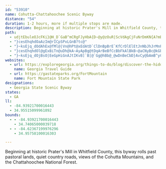 ```yaml
---
id: "53910"
name: Cohutta-Chattahoochee Scenic Byway
distance: "54"
duration: 1-2 hours, more if multiple stops are made.
description: Beginning at historic Prater's Mill in Whitfield County, this byway rolls past pastoral lands, quiet country roads, views of the Cohutta Mountains, and the Chattahoochee National Forest.
path:
  - udjtEbuleOJcFKi}@H_D`GaB^mCRgFJyHbA{D~@y@zOuR|ScVdAgCjFuNrDmKN{A?mB@u}@VyVT]^QdHJtAa@N]NaAHsAAsBi@mHm@yFs@oLoAaJEyCB{HGyKRifACw\H}Ah@oCx@EnBs@bAm@|F}EtDuDtDsGbAmClDeFf\s`@hCgCzBsAtAkApLiPlD_DnC_BbBuC|C_Cj@k@pDyEn@oAjBmCxLkJ\GNox@K_Dg@{CoAsFsT{l@gByDeAiBeBiCuFiGeCsDsA{CiBgFqDuPqLmh@}CuN_D_NqC}JiF_O_CiFeGmLeR_`@}AgD{AmE}@mDs@uFi@sJ_@oLOcA{McGuBsA{BcCe@u@gEgDkAk@_`@wMqHwBqHgAsAaI}@aIe@iQF{y@LaNVoA^iAzBoB`Ae@hBg@n@_BL}@FgYL}@nDiNbA{Ib@sBhCsEbIsL|AuCRw@DaBIsC_@mEFmDzCd@lBh@zB~@jHrD|T`K`[fOfG~DxAfBlFlIxAfB`CdBnBr@pGj@da@^fLCfCO~FcApWgFtn@_ChRd@tMfA`b@xKbOfDbBR~Kp@`P^vN~@vDEzx@~@vJl@rCj@lH~@bg@|HdFj@~FR^a`@KeJfGg@n@Q|FmFd@m@\y@xBaCx@kA~AuCn@qBfBkBnCuAbCgBfDcBxAuAxAwDh@sCt@{BtIsKpLgMpIwCbBW|F_@pHXnTyArEmBfDs@bCYrDqBzKsEfD_C~WoIlBmAvF{@bA]bD_B~@q@b@u@n@]|BUb@WVg@l@gClAsDdDyGxAkDl@sBxAaCx@m@n@sBhA}MbA}E|BuEdAeAzBaFx@_AlC{DfAeAb@aB@oAEo@iAwEU{BDsBNg@|@sB|HsKzA_C`BmEFkBZaCdEoJpF{KTq@lBmEbCDnQWr@M|HUte@_GlCr@fDrB~@~@h@jBxA`CfCxCZdAh@^rDlGb@lADzBKjByBnJGrARxAX|@zKpQfBfD^bA
  - "}cesEhqhdOaAzIm@rICpSPxLGnB?tc@"
  - "}~ksEjq_dOdAhEx@fMl@|Vn@hPt@xEdAtD`ClDnBpBrE`KfCrDlElEtJnNbJhJrMnPtBzDhAjFdAzCzHdHl@z@nEdFz@`CtAdBtDdD~LnIlCr@rCLtBh@rAz@z@XzEzEx@p@rDrBjHrHt@fBhB`IrC`HrAjBXJbErE^f@^dAb@l@|C`J~@pB|@z@hAj@`B@`DsAvHyBhB?"
  - "}cesEhqhdOl@gExBiTn@uDh@kA~AyApBg@tDqArBeBfCcBbFkAlBkB~@aCNyBc@kGb@oGnBoO_@aIJgCaBmIi@_GRoFtA{BxAqAjMsHbBq@bA[zKRhBu@~@yA^wBY{C\\sAx@cAhBHhBr@hAEl@e@^sA@eEEyAt@aBfDaDjJwDpAaAh@gARqA?_CX_B~@u@fD]bDmAjGGhHeAhAe@t@gAHy@Qy@iAk@wBJgE`AoALiBSQSK[Fi@t@yCA{@Ss@c@q@wBaBw@]]a@By@Ny@pLgIv@mAFq@Bs@Uq@yA{BS_AEuAHkBi@mBcAkBOs@IgANqBIsA[s@i@y@kBQoD\\qAOkDyAsBSoBAcB_@oA}@y@gCm@Yy@JoCjBeAWWKm@{D]q@sAiAM]eBoIBSR_@`DqA^w@?y@Ic@o@oAOm@QgDm@sAsAeAuAgHJS^WxDgB^m@Lm@Em@y@cAiAs@}DaAsBqAwAsA{CoI?e@D_@d@k@Rq@OiKEYSSe@GcBLy@^cC~DcC|@gG|@yAd@sDnDqFaBcBy@{J_K_EiDqGwCwIiGqBm@iEC_@PcF?iAWqHkROmA~AuJXqEs@iHe@qC_AaDgHuHmAeEq@mHaAwUWkAm@aAsAyAcAgBi@cCc@wCKkFHkCXcBh@yAz@eB|CeCn@sAfBaHx@{DVqBJyACsAKk@WYiB_AiBm@y@m@c@_A[yCcB{BSeAEeAx@mCIyAe@gBgBkCa@aAS_ADkATgAl@sAR_A@k@OaAyEgH}@q@cBJ_AGy@o@e@sAu@o@Sq@DyAhB{CRqACeDa@aAaAaAUkARqAn@yB?aAcBaCYy@NkDK_A{EgC{@y@i@eABs@zAaCJy@G}Bs@iEy@}AcBmAsAkB_AcCe@sEI_B_@_BgK{SM{@RuDIw@_@mAcBeDy@{CSyA"
  - "}~ksEjq_dOjBsO|EeGpHiGnAJtIKvB]`B|@`Gg@hBb@_@wDnBeCbD}AvCy@bAmB^yCsA{Ce@mJuD{LeAaLuD}IlJkCbB}I~BaKlByKhDgD"
websites:
  - url: https://exploregeorgia.org/things-to-do/blog/discover-the-hidden-gems-off-georgias-scenic-byways
    name: Georgia Travel Guide
  - url: https://gastateparks.org/FortMountain
    name: Fort Mountain State Park
designations:
  - Georgia State Scenic Byway
states:
  - GA
ll:
  - -84.93921700016443
  - 34.95515099961892
bounds:
  - - -84.93921700016443
    - 34.74065000039718
  - - -84.62367199976296
    - 34.95758100016303

---
```


Beginning at historic Prater's Mill in Whitfield County, this byway rolls past pastoral lands, quiet country roads, views of the Cohutta Mountains, and the Chattahoochee National Forest.
